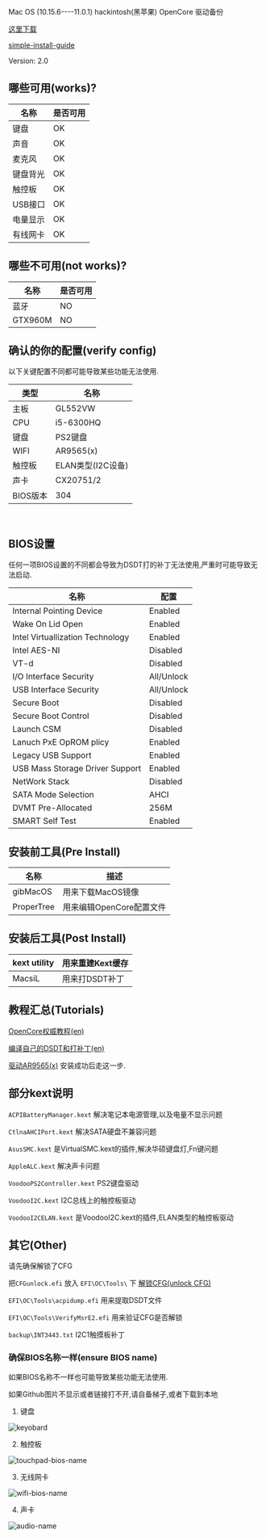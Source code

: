 Mac OS (10.15.6----11.0.1)  hackintosh(黑苹果) OpenCore 驱动备份


[这里下载](https://github.com/threewater2/hackintosh/releases)

[simple-install-guide](./install-guide.md)

Version: 2.0

## 哪些可用(works)?

| 名称     | 是否可用 |
| -------- | -------- |
| 键盘     | OK       |
| 声音     | OK       |
| 麦克风   | OK       |
| 键盘背光 | OK       |
| 触控板   | OK       |
| USB接口  | OK       |
| 电量显示 | OK       |
| 有线网卡 | OK       |

## 哪些不可用(not works)?

| 名称    | 是否可用 |
| ------- | -------- |
| 蓝牙    | NO       |
| GTX960M | NO       |



## 确认的你的配置(verify config)

以下关键配置不同都可能导致某些功能无法使用.

| 类型     | 名称              |
| -------- | ----------------- |
| 主板     | GL552VW           |
| CPU      | i5-6300HQ         |
| 键盘     | PS2键盘           |
| WIFI     | AR9565(x)         |
| 触控板   | ELAN类型(I2C设备) |
| 声卡     | CX20751/2         |
| BIOS版本 | 304               |

​	

## BIOS设置

任何一项BIOS设置的不同都会导致为DSDT打的补丁无法使用,严重时可能导致无法启动.

| 名称                             | 配置       |
| -------------------------------- | ---------- |
| Internal Pointing Device         | Enabled    |
| Wake On Lid Open                 | Enabled    |
| Intel Virtuallization Technology | Enabled    |
| Intel AES-NI                     | Disabled   |
| VT-d                             | Disabled   |
| I/O Interface Security           | All/Unlock |
| USB Interface Security           | All/Unlock |
| Secure Boot                      | Disabled   |
| Secure Boot Control              | Disabled   |
| Launch CSM                       | Disabled   |
| Lanuch PxE OpROM plicy           | Enabled    |
| Legacy USB Support               | Enabled    |
| USB Mass Storage Driver Support  | Enabled    |
| NetWork Stack                    | Disabled   |
| SATA Mode Selection              | AHCI       |
| DVMT Pre-Allocated               | 256M       |
| SMART Self Test                  | Enabled    |



## 安装前工具(Pre Install)

| 名称       | 描述                     |
| ---------- | ------------------------ |
| gibMacOS   | 用来下载MacOS镜像        |
| ProperTree | 用来编辑OpenCore配置文件 |



## 安装后工具(Post Install)

| kext utility | 用来重建Kext缓存 |
| ------------ | ---------------- |
| MacsiL       | 用来打DSDT补丁   |



## 教程汇总(Tutorials)

[OpenCore权威教程(en)](https://dortania.github.io/OpenCore-Install-Guide/)

[编译自己的DSDT和打补丁(en)](https://www.tonymacx86.com/threads/guide-patching-laptop-dsdt-ssdts.152573/)

[驱动AR9565(x)](https://www.longzc.cn/index.php/archives/168)  安装成功后走这一步.

## 部分kext说明

`ACPIBatteryManager.kext` 解决笔记本电源管理,以及电量不显示问题

`CtlnaAHCIPort.kext` 解决SATA硬盘不兼容问题

`AsusSMC.kext` 是VirtualSMC.kext的插件,解决华硕键盘灯,Fn键问题

`AppleALC.kext` 解决声卡问题

`VoodooPS2Controller.kext` PS2键盘驱动

`VoodooI2C.kext` I2C总线上的触控板驱动

`VoodooI2CELAN.kext` 是VoodooI2C.kext的插件,ELAN类型的触控板驱动

## 其它(Other)

请先确保解锁了CFG

 把`CFGunlock.efi` 放入 `EFI\OC\Tools\` 下 [解锁CFG(unlock CFG)](https://www.insanelymac.com/forum/topic/344035-cfglock-unlock-msr-0xe2/)

`EFI\OC\Tools\acpidump.efi` 用来提取DSDT文件

`EFI\OC\Tools\VerifyMsrE2.efi` 用来验证CFG是否解锁

`backup\INT3443.txt` I2C1触摸板补丁

 ###  确保BIOS名称一样(ensure BIOS name)

如果BIOS名称不一样也可能导致某些功能无法使用.

 如果Github图片不显示或者链接打不开,请自备梯子,或者下载到本地

1. 键盘

![keyobard](img/keyboard-bios-name.png)

2. 触控板

![touchpad-bios-name](img/touchpad-bios-name.png)

3. 无线网卡

![wifi-bios-name](img/wifi-bios-name.png)

4. 声卡

![audio-name](img/audio-name.png)

